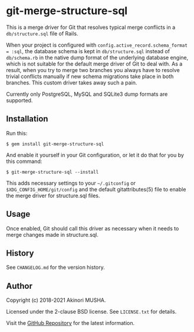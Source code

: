 # git-merge-structure-sql

This is a merge driver for Git that resolves typical merge conflicts
in a `db/structure.sql` file of Rails.

When your project is configured with
`config.active_record.schema_format = :sql`, the database schema is
kept in `db/structure.sql` instead of `db/schema.rb` in the native
dump format of the underlying database engine, which is not suitable
for the default merge driver of Git to deal with.  As a result, when
you try to merge two branches you always have to resolve trivial
conflicts manually if new schema migrations take place in both
branches.  This custom driver takes away such a pain.

Currently only PostgreSQL, MySQL and SQLite3 dump formats are
supported.

## Installation

Run this:

    $ gem install git-merge-structure-sql

And enable it yourself in your Git configuration, or let it do that
for you by this command:

    $ git-merge-structure-sql --install

This adds necessary settings to your `~/.gitconfig` or
`$XDG_CONFIG_HOME/git/config` and the default gitattributes(5) file to
enable the merge driver for structure.sql files.

## Usage

Once enabled, Git should call this driver as necessary when it needs
to merge changes made in structure.sql.

## History

See `CHANGELOG.md` for the version history.

## Author

Copyright (c) 2018-2021 Akinori MUSHA.

Licensed under the 2-clause BSD license.  See `LICENSE.txt` for
details.

Visit the [GitHub Repository](https://github.com/knu/sidetiq-timezone)
for the latest information.
